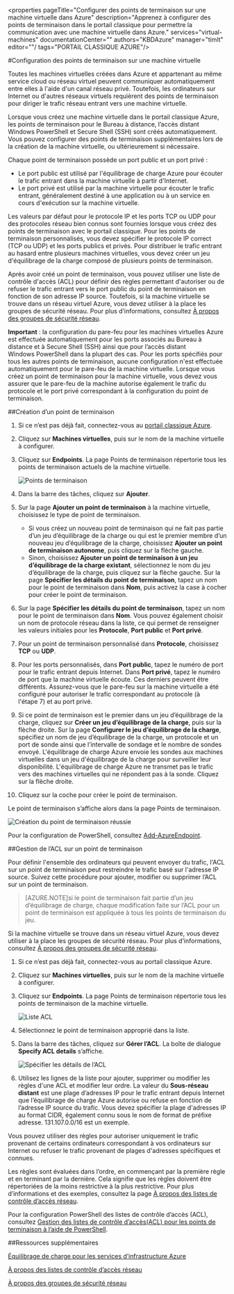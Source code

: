 \<properties pageTitle="Configurer des points de terminaison sur une machine virtuelle dans Azure" description="Apprenez à configurer des points de terminaison dans le portail classique pour permettre la communication avec une machine virtuelle dans Azure." services="virtual-machines" documentationCenter="" authors="KBDAzure" manager="timlt" editor=""/ tags="PORTAIL CLASSIQUE AZURE"/\>

<tags 
	ms.service="virtual-machines" 
	ms.workload="infrastructure-services" 
	ms.tgt_pltfrm="na" 
	ms.devlang="na" 
	ms.topic="article" 
	ms.date="04/27/2015" 
	ms.author="kathydav"/>

#Configuration des points de terminaison sur une machine virtuelle

Toutes les machines virtuelles créées dans Azure et appartenant au même service cloud ou réseau virtuel peuvent communiquer automatiquement entre elles à l'aide d'un canal réseau privé. Toutefois, les ordinateurs sur Internet ou d'autres réseaux virtuels requièrent des points de terminaison pour diriger le trafic réseau entrant vers une machine virtuelle.

Lorsque vous créez une machine virtuelle dans le portail classique Azure, les points de terminaison pour le Bureau à distance, l’accès distant Windows PowerShell et Secure Shell \(SSH\) sont créés automatiquement. Vous pouvez configurer des points de terminaison supplémentaires lors de la création de la machine virtuelle, ou ultérieurement si nécessaire.

Chaque point de terminaison possède un port public et un port privé :

- Le port public est utilisé par l'équilibrage de charge Azure pour écouter le trafic entrant dans la machine virtuelle à partir d'Internet. 
- Le port privé est utilisé par la machine virtuelle pour écouter le trafic entrant, généralement destiné à une application ou à un service en cours d'exécution sur la machine virtuelle.

Les valeurs par défaut pour le protocole IP et les ports TCP ou UDP pour des protocoles réseau bien connus sont fournies lorsque vous créez des points de terminaison avec le portail classique. Pour les points de terminaison personnalisés, vous devez spécifier le protocole IP correct \(TCP ou UDP\) et les ports publics et privés. Pour distribuer le trafic entrant au hasard entre plusieurs machines virtuelles, vous devez créer un jeu d'équilibrage de la charge composé de plusieurs points de terminaison.

Après avoir créé un point de terminaison, vous pouvez utiliser une liste de contrôle d'accès \(ACL\) pour définir des règles permettant d'autoriser ou de refuser le trafic entrant vers le port public du point de terminaison en fonction de son adresse IP source. Toutefois, si la machine virtuelle se trouve dans un réseau virtuel Azure, vous devez utiliser à la place les groupes de sécurité réseau. Pour plus d’informations, consultez [À propos des groupes de sécurité réseau](https://msdn.microsoft.com/library/azure/dn848316.aspx).

**Important** : la configuration du pare-feu pour les machines virtuelles Azure est effectuée automatiquement pour les ports associés au Bureau à distance et à Secure Shell \(SSH\) ainsi que pour l’accès distant Windows PowerShell dans la plupart des cas. Pour les ports spécifiés pour tous les autres points de terminaison, aucune configuration n'est effectuée automatiquement pour le pare-feu de la machine virtuelle. Lorsque vous créez un point de terminaison pour la machine virtuelle, vous devez vous assurer que le pare-feu de la machine autorise également le trafic du protocole et le port privé correspondant à la configuration du point de terminaison.

##Création d’un point de terminaison

1.	Si ce n’est pas déjà fait, connectez-vous au [portail classique Azure](http://manage.windowsazure.com/).
2.	Cliquez sur **Machines virtuelles**, puis sur le nom de la machine virtuelle à configurer.
3.	Cliquez sur **Endpoints**. La page Points de terminaison répertorie tous les points de terminaison actuels de la machine virtuelle.

	![Points de terminaison](./media/virtual-machines-set-up-endpoints-classic-portal/endpointswindows.png)
 
4.	Dans la barre des tâches, cliquez sur **Ajouter**.
5.	Sur la page **Ajouter un point de terminaison** à la machine virtuelle, choisissez le type de point de terminaison. 

	- Si vous créez un nouveau point de terminaison qui ne fait pas partie d’un jeu d’équilibrage de la charge ou qui est le premier membre d’un nouveau jeu d’équilibrage de la charge, choisissez **Ajouter un point de terminaison autonome**, puis cliquez sur la flèche gauche.
	- Sinon, choisissez **Ajouter un point de terminaison à un jeu d’équilibrage de la charge existant**, sélectionnez le nom du jeu d’équilibrage de la charge, puis cliquez sur la flèche gauche. Sur la page **Spécifier les détails du point de terminaison**, tapez un nom pour le point de terminaison dans **Nom**, puis activez la case à cocher pour créer le point de terminaison.

6.	Sur la page **Spécifier les détails du point de terminaison**, tapez un nom pour le point de terminaison dans **Nom**. Vous pouvez également choisir un nom de protocole réseau dans la liste, ce qui permet de renseigner les valeurs initiales pour les **Protocole**, **Port public** et **Port privé**.
7.	Pour un point de terminaison personnalisé dans **Protocole**, choisissez **TCP** ou **UDP**.
8.	Pour les ports personnalisés, dans **Port public**, tapez le numéro de port pour le trafic entrant depuis Internet. Dans **Port privé**, tapez le numéro de port que la machine virtuelle écoute. Ces derniers peuvent être différents. Assurez-vous que le pare-feu sur la machine virtuelle a été configuré pour autoriser le trafic correspondant au protocole \(à l'étape 7\) et au port privé.
9.	Si ce point de terminaison est le premier dans un jeu d’équilibrage de la charge, cliquez sur **Créer un jeu d’équilibrage de la charge**, puis sur la flèche droite. Sur la page **Configurer le jeu d’équilibrage de la charge**, spécifiez un nom de jeu d’équilibrage de la charge, un protocole et un port de sonde ainsi que l’intervalle de sondage et le nombre de sondes envoyé. L'équilibrage de charge Azure envoie les sondes aux machines virtuelles dans un jeu d'équilibrage de la charge pour surveiller leur disponibilité. L'équilibrage de charge Azure ne transmet pas le trafic vers des machines virtuelles qui ne répondent pas à la sonde. Cliquez sur la flèche droite.
10.	Cliquez sur la coche pour créer le point de terminaison.

Le point de terminaison s’affiche alors dans la page Points de terminaison.

![Création du point de terminaison réussie](./media/virtual-machines-set-up-endpoints-classic-portal/endpointwindowsnew.png)
 
Pour la configuration de PowerShell, consultez [Add-AzureEndpoint](https://msdn.microsoft.com/library/azure/dn495300.aspx).

##Gestion de l’ACL sur un point de terminaison

Pour définir l'ensemble des ordinateurs qui peuvent envoyer du trafic, l'ACL sur un point de terminaison peut restreindre le trafic basé sur l'adresse IP source. Suivez cette procédure pour ajouter, modifier ou supprimer l’ACL sur un point de terminaison.

> [AZURE.NOTE]si le point de terminaison fait partie d’un jeu d’équilibrage de charge, chaque modification faite sur l’ACL pour un point de terminaison est appliquée à tous les points de terminaison du jeu.

Si la machine virtuelle se trouve dans un réseau virtuel Azure, vous devez utiliser à la place les groupes de sécurité réseau. Pour plus d’informations, consultez [À propos des groupes de sécurité réseau](https://msdn.microsoft.com/library/azure/dn848316.aspx).


1.	Si ce n’est pas déjà fait, connectez-vous au portail classique Azure.
2.	Cliquez sur **Machines virtuelles**, puis sur le nom de la machine virtuelle à configurer.
3.	Cliquez sur **Endpoints**. La page Points de terminaison répertorie tous les points de terminaison de la machine virtuelle.

    ![Liste ACL](./media/virtual-machines-set-up-endpoints-classic-portal/EndpointsShowsDefaultEndpointsForVM.png)
 
4.	Sélectionnez le point de terminaison approprié dans la liste.
5.	Dans la barre des tâches, cliquez sur **Gérer l’ACL**. La boîte de dialogue **Specify ACL details** s’affiche.

    ![Spécifier les détails de l’ACL](./media/virtual-machines-set-up-endpoints-classic-portal/EndpointACLdetails.png)
 
6.	Utilisez les lignes de la liste pour ajouter, supprimer ou modifier les règles d'une ACL et modifier leur ordre. La valeur du **Sous-réseau distant** est une plage d’adresses IP pour le trafic entrant depuis Internet que l’équilibrage de charge Azure autorise ou refuse en fonction de l’adresse IP source du trafic. Vous devez spécifier la plage d'adresses IP au format CIDR, également connu sous le nom de format de préfixe adresse. 131.107.0.0/16 est un exemple.

Vous pouvez utiliser des règles pour autoriser uniquement le trafic provenant de certains ordinateurs correspondant à vos ordinateurs sur Internet ou refuser le trafic provenant de plages d'adresses spécifiques et connues.

Les règles sont évaluées dans l’ordre, en commençant par la première règle et en terminant par la dernière. Cela signifie que les règles doivent être répertoriées de la moins restrictive à la plus restrictive. Pour plus d’informations et des exemples, consultez la page [À propos des listes de contrôle d’accès réseau](http://go.microsoft.com/fwlink/p/?linkid=303816&clcid=0x409).

Pour la configuration PowerShell des listes de contrôle d’accès \(ACL\), consultez [Gestion des listes de contrôle d’accès\(ACL\) pour les points de terminaison à l’aide de PowerShell](https://msdn.microsoft.com/library/azure/dn376543.aspx).

##Ressources supplémentaires

[Équilibrage de charge pour les services d’infrastructure Azure](virtual-machines-load-balance.md)

[À propos des listes de contrôle d’accès réseau](http://go.microsoft.com/fwlink/p/?linkid=303816&clcid=0x409)

[À propos des groupes de sécurité réseau](https://msdn.microsoft.com/library/azure/dn848316.aspx)



<!--HONumber=52-->
